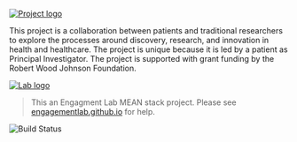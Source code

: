 [![Project logo](https://res.cloudinary.com/engagement-lab-home/image/upload/v1565210163/opening-pathways/img/logo.png "Project logo")](https://partner.openingpathways.org/)

This project is a collaboration between patients and traditional researchers to explore the processes around discovery, research, and innovation in health and healthcare. The project is unique because it is led by a patient as Principal Investigator. The project is supported with grant funding by the Robert Wood Johnson Foundation. 

[![Lab logo](https://res.cloudinary.com/engagement-lab-home/image/upload/f_auto,c_scale,w_100//logos/logo-bootstrapper.png "Engagement Lab logo")](http://elab.emerson.edu/)
> This an Engagment Lab MEAN stack project. Please see [engagementlab.github.io](https://engagementlab.github.io) for help.

![Build Status](https://api.travis-ci.org/engagementlab/opening-pathways.svg?branch=master "Build Status")